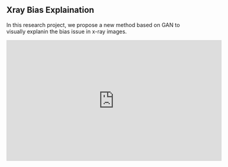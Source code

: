 ## Xray Bias Explaination
In this research project, we propose a new method based on GAN to visually explanin the bias issue in x-ray images. 

<div align="center">
<iframe width="560" height="315" src="https://www.youtube.com/embed/extHERuTB_I" frameborder="0" allow="accelerometer; autoplay; encrypted-media; gyroscope; picture-in-picture" allowfullscreen></iframe>
<!-- </div>

Below, we use the [tipiX](https://github.com/adalca/tipiX) interactive visualization tool for some time lapses. The first row shows real time lapses created by artists, the second row shows videos synthesized by the <i>visual deprojection</i> baseline, and the third row shows videos synthesized by our method. To use the tipiX tool, click on the image to pause/start the autoplay feature, and move your mouse from left to right to move through each time lapse. 
<div align="center">
<iframe src="https://www.mit.edu/~adalca/tipiXnightly/?path=http://people.csail.mit.edu/xamyzhao/timelapse_outputs/sample_watercolor_results/preds_frame$.png&xBins=40&nDims=1&iframe=500x310&play=150" height="310" width="500"></iframe>
</div> -->

<!-- ## Paper
**Painting Many Pasts: Synthesizing Time Lapse Videos of Paintings**  
[Amy Zhao](https://people.csail.mit.edu/xamyzhao), [Guha Balakrishnan](https://people.csail.mit.edu/balakg/), [Kathleen M. Lewis](https://katiemlewis.github.io/), [Fredo Durand](https://people.csail.mit.edu/fredo), [John Guttag](https://people.csail.mit.edu/guttag), [Adrian V. Dalca](adalca.mit.edu)  
To appear in CVPR 2020.  -->

<!-- <sub>Repo name inspired by Magic: The Gathering.</sub> -->

<!-- ![Timecrafting](https://gatherer.wizards.com/Handlers/Image.ashx?multiverseid=129012&type=card) -->
